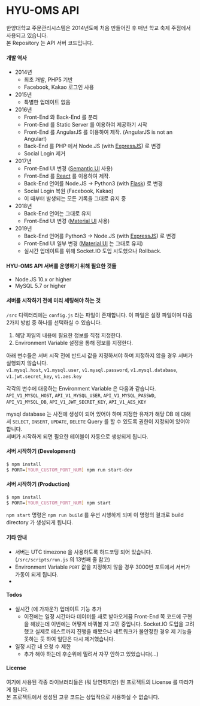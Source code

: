 # HYU-OMS API

한양대학교 주문관리시스템은 2014년도에 처음 만들어진 후 매년 학교 축제 주점에서 사용되고 있습니다.  
본 Repository 는 API 서버 코드입니다.

#### 개발 역사
  - 2014년
    - 최초 개발, PHP5 기반
    - Facebook, Kakao 로그인 사용
  - 2015년
    - 특별한 업데이트 없음
  - 2016년
    - Front-End 와 Back-End 를 분리
    - Front-End 를 Static Server 를 이용하여 제공하기 시작
    - Front-End 를 AngularJS 를 이용하여 제작. (AngularJS is not an Angular!)
    - Back-End 를 PHP 에서 Node.JS (with [ExpressJS](https://expressjs.com)) 로 변경
    - Social Login 제거
  - 2017년
    - Front-End UI 변경 ([Semantic UI](https://semantic-ui.com) 사용)
    - Front-End 를 [React](https://reactjs.org/) 를 이용하여 제작.
    - Back-End 언어를 Node.JS -> Python3 (with [Flask](http://flask.pocoo.org)) 로 변경
    - Social Login 복원 (Facebook, Kakao)
    - 이 때부터 발생되는 모든 기록을 그대로 유지 중
  - 2018년
    - Back-End 언어는 그대로 유지
    - Front-End UI 변경 ([Material UI](https://material-ui.com) 사용)
  - 2019년
    - Back-End 언어를 Python3 -> Node.JS (with [ExpressJS](https://expressjs.com)) 로 변경
    - Front-End UI 일부 변경 ([Material UI](https://material-ui.com) 는 그대로 유지)
    - 실시간 업데이트를 위해 Socket.IO 도입 시도했으나 Rollback.

#### HYU-OMS API 서버를 운영하기 위해 필요한 것들
  - Node.JS 10.x or higher
  - MySQL 5.7 or higher

#### 서버를 시작하기 전에 미리 세팅해야 하는 것
`/src` 디렉터리에는 `config.js` 라는 파일이 존재합니다. 이 파일은 설정 파일이며 다음 2가지 방법 중 하나를 선택하실 수 있습니다.
1. 해당 파일의 내용에 필요한 정보를 직접 지정한다.
2. Environment Variable 설정을 통해 정보를 지정한다.

아래 변수들은 서버 시작 전에 반드시 값을 지정하셔야 하며 지정하지 않을 경우 서버가 실행되지 않습니다.  
`v1.mysql.host`, `v1.mysql.user`, `v1.mysql.password`, `v1.mysql.database`, `v1.jwt.secret_key`, `v1.aes.key`

각각의 변수에 대응하는 Environment Variable 은 다음과 같습니다.  
`API_V1_MYSQL_HOST`, `API_V1_MYSQL_USER`, `API_V1_MYSQL_PASSWD`, `API_V1_MYSQL_DB`, `API_V1_JWT_SECRET_KEY`, `API_V1_AES_KEY`

mysql database 는 사전에 생성이 되어 있어야 하며 지정한 유저가 해당 DB 에 대해서 `SELECT`, `INSERT`, `UPDATE`, `DELETE` Query 를 할 수 있도록 권한이 지정되어 있어야 합니다.  
서버가 시작하게 되면 필요한 테이블이 자동으로 생성되게 됩니다.

#### 서버 시작하기 (Development)
```sh
$ npm install
$ PORT=[YOUR_CUSTOM_PORT_NUM] npm run start-dev
```

#### 서버 시작하기 (Production)
```sh
$ npm install
$ PORT=[YOUR_CUSTOM_PORT_NUM] npm start
```
`npm start` 명령은 `npm run build` 를 우선 시행하게 되며 이 명령의 결과로 build directory 가 생성되게 됩니다.

#### 기타 안내
 - 서버는 UTC timezone 을 사용하도록 하드코딩 되어 있습니다. (`/src/scripts/run.js` 의 13번째 줄 참고)
 - Environment Variable `PORT` 값을 지정하지 않을 경우 3000번 포트에서 서버가 가동이 되게 됩니다.
 - 

#### Todos
 - 실시간 (에 가까운?) 업데이트 기능 추가
   - 이전에는 일정 시간마다 데이터를 새로 받아오게끔 Front-End 쪽 코드에 구현을 해놨는데 이번에는 어떻게 바꿔볼 지 고민 중입니다. Socket.IO 도입을 고려했고 실제로 테스트까지 진행을 해봤으나 네트워크가 불안정한 경우 제 기능을 못하는 듯 하여 일단은 다시 제거했습니다.
 - 일정 시간 내 요청 수 제한
   - 추가 해야 하는데 후순위에 밀려서 자꾸 안하고 있었습니다(...)

#### License
여기에 사용된 각종 라이브러리들은 (뭐 당연하지만) 원 프로젝트의 License 를 따라가게 됩니다.  
본 프로젝트에서 생성된 고유 코드는 상업적으로 사용하실 수 없습니다.
